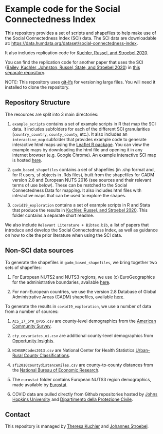 # Example code for the Social Connectedness Index

  

This repository provides a set of scripts and shapefiles to help make use of the Social Connectedness Index (SCI) data. The SCI data are downloadable at: <https://data.humdata.org/dataset/social-connectedness-index>.



It also includes replication code for [Kuchler, Russel, and Stroebel 2020](https://arxiv.org/pdf/2004.03055.pdf).

You can find the replication code for another paper that uses the SCI ([Bailey, Kuchler, Johnston, Russel, State, and Stroebel 2020](https://doi.org/10.1007/978-3-030-60975-7_1)) in [this separate repository](https://github.com/social-connectedness-index/euro_sci).

  

NOTE: This repository uses [git-lfs](https://git-lfs.github.com/) for versioning large files. You will need it installed to clone the repository.

  

## Repository Structure

  

The resources are split into 3 main directories:

  

1. `example_scripts` contains a set of example scripts in R that map the SCI data. It includes subfolders for each of the different SCI granularities (`country_country`, `county_county`, etc.). It also includes an `interactive_map` subfolder that provides example code to generate interactive html maps using the [Leaflet R package](https://rstudio.github.io/leaflet/). You can view the example maps by downloading the html file and opening it in any internet browser (e.g. Google Chrome). An example interactive SCI map is hosted [here](https://rpubs.com/domrussel/UKI41_SCI_map).

  

2. `gadm_based_shapefiles` contains a set of shapefiles (in .shp format and, for R users, sf objects in .Rds files), built from the shapefiles for GADM version 2.8 and European NUTS 2016 (see sources and their relevant terms of use below). These can be matched to the Social Connectedness Data for mapping. It also includes html files with interactive maps that can be used to explore the shapes.

  

3. `covid19_exploration` contains a set of example scripts in R and Stata that produce the results in [Kuchler, Russel, and Stroebel 2020](https://arxiv.org/pdf/2004.03055.pdf). This folder contains a separate short readme. 

  
We also include `Relevant Literature + Bibtex.bib`, a list of papers that introduce and develop the Social Connectedness Index, as well as guidance on how to cite the prior literature when using the SCI data.
  

## Non-SCI data sources

  

To generate the shapefiles in `gadm_based_shapefiles`, we bring together two sets of shapefiles:

  

1. For European NUTS2 and NUTS3 regions, we use (c) EuroGeographics for the administrative boundaries, available [here](https://ec.europa.eu/eurostat/web/gisco/geodata/reference-data/administrative-units-statistical-units/nuts).

2. For non-European countries, we use the version 2.8 Database of Global Administrative Areas (GADM) shapefiles, available [here](https://gadm.org/old_versions.html).

  

To generate the results in `covid19_exploration`, we use a number of data from a number of sources:

1. `ACS_17_5YR_DPO5.csv` are county-level demographics from the [American Community Survey](https://www.census.gov/programs-surveys/acs).

2. `cty_covariates_oi.csv` are additional county-level demographics from [Opportunity Insights](https://opportunityinsights.org/data/).

3. `NCHSURCodes2013.csv` are National Center for Health Statistics [Urban-Rural County Classifications](https://www.cdc.gov/nchs/data_access/urban_rural.htm).

4. `sf12010countydistancemiles.csv` are county-to-county distances from the [National Bureau of Economic Research](https://data.nber.org/data/county-distance-database.html).

5. The `eurostat` folder contains European NUTS3 region demographics, made available by [Eurostat](https://ec.europa.eu/eurostat).

6. COVID data are pulled directly from Github repositories hosted by [Johns Hopkins University](https://github.com/CSSEGISandData/COVID-19) and [Dipartimento della Protezione Civile](https://github.com/pcm-dpc/COVID-19).

  

## Contact

  

This repository is managed by [Theresa Kuchler](http://pages.stern.nyu.edu/~tkuchler/) and [Johannes Stroebel](http://pages.stern.nyu.edu/~jstroebe/).
